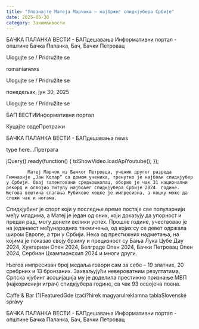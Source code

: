 ```yaml
---
title: "Упознајте Матеја Марчока – најбржег спидкјубера Србије"
date: 2025-06-30
category: Занимљивости
---
```


БАЧКА ПАЛАНКА ВЕСТИ - БАПдешавања Информативни портал - општине Бачка Паланка, Бач, Бачки Петровац

Ulogujte se / Pridružite se

romanianews

Ulogujte se / Pridružite se

понедељак, јун 30, 2025

Ulogujte se / Pridružite se

БАП ВЕСТИИнформативни портал

Куцајте овдеПретражи

БАЧКА ПАЛАНКА ВЕСТИ - БАПдешавања news

type here...Претрага

jQuery().ready(function() {
                            tdShowVideo.loadApiYoutube(); 
                        });
                        
                    
            Матеј Марчок из Бачког Петровца, ученик другог разреда Гимназије „Јан Колар“ са домом ученика, тренутно је најбољи спидкјубер у Србији. Овај талентовани средњошколац, оборио је чак 31 национални рекорд и освојио титулу најбољег спидкјубера Србије 2024. године. Његова вештина слагања Рубикове коцке је импресивна, а коцку може да сложи чак и ногама.

Спидкјубинг је спорт који у последње време постаје све популарнији међу младима, а Матеј је један од оних, који доказују да упорност и предан рад, могу донети велики успех. Прошле године, учествовао је на једанаест међународних такмичења, од којих су се девет одржала широм Европе, а три у Србији. Нека од престижних надметања, на којима је показао своју брзину и прецизност су Бања Лука Цубе Даy 2024, Хунгариан Опен 2024, Белграде Опен 2024, Бачки Петровац Опен 2024, Сербиан Цхампионсхип 2024 и многи други.


Његов импресиван број медаља говори сам за себе – 19 златних, 20 сребрних и 13 бронзаних. Захваљујући невероватним резултатима, Српска кјубинг асоцијација му је доделила престижно признање МВП (најкориснији играч) спидкјубера године, са чак 93 освојена поена.

Caffe & Bar (1)FeaturedGde izaći?hírek magyarulreklamna tablaSlovenské správy

БАЧКА ПАЛАНКА ВЕСТИ - БАПдешавања Информативни портал - општине Бачка Паланка, Бач, Бачки Петровац
